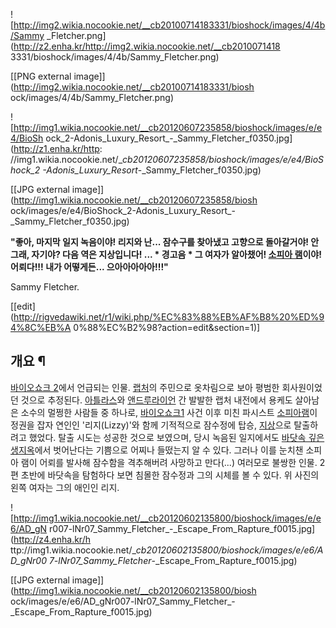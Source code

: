 ![http://img2.wikia.nocookie.net/__cb20100714183331/bioshock/images/4/4b/Sammy
_Fletcher.png](http://z2.enha.kr/http://img2.wikia.nocookie.net/__cb2010071418
3331/bioshock/images/4/4b/Sammy_Fletcher.png)

[[PNG external image]](http://img2.wikia.nocookie.net/__cb20100714183331/biosh
ock/images/4/4b/Sammy_Fletcher.png)

  

![http://img1.wikia.nocookie.net/__cb20120607235858/bioshock/images/e/e4/BioSh
ock_2-Adonis_Luxury_Resort_-_Sammy_Fletcher_f0350.jpg](http://z1.enha.kr/http:
//img1.wikia.nocookie.net/__cb20120607235858/bioshock/images/e/e4/BioShock_2
-Adonis_Luxury_Resort_-_Sammy_Fletcher_f0350.jpg)

[[JPG external image]](http://img1.wikia.nocookie.net/__cb20120607235858/biosh
ock/images/e/e4/BioShock_2-Adonis_Luxury_Resort_-_Sammy_Fletcher_f0350.jpg)

**"좋아, 마지막 일지 녹음이야! 리지와 난... 잠수구를 찾아냈고 고향으로 돌아갈거야! 안 그래, 자기야? 다음 역은 지상입니다! ... * 경고음 * 그 여자가 알아챘어! [소피아 램](%EC%86%8C%ED%94%BC%EC%95%84%20%EB%9E%A8.md)이야! 어뢰다!!! 내가 어떻게든... 으아아아아아!!!"**

Sammy Fletcher.

[[edit](http://rigvedawiki.net/r1/wiki.php/%EC%83%88%EB%AF%B8%20%ED%94%8C%EB%A
0%88%EC%B2%98?action=edit&section=1)]

## 개요 ¶

[바이오쇼크 2](%EB%B0%94%EC%9D%B4%EC%98%A4%EC%87%BC%ED%81%AC%202.md)에서 언급되는 인물.
[랩처](%EB%9E%A9%EC%B2%98.md)의 주민으로 옷차림으로 보아 평범한 회사원이었던 것으로 추정된다.
[아틀라스](%EC%95%84%ED%8B%80%EB%9D%BC%EC%8A%A4.md)와 [앤드루라이언](%EC%95%A4%EB%93%9C%EB%A3%A8%20%EB%9D%BC%EC%9D%B4%EC%96%B8.md) 간 발발한 랩처
내전에서 용케도 살아남은 소수의 멀쩡한 사람들 중 하나로, [바이오쇼크1](%EB%B0%94%EC%9D%B4%EC%98%A4%EC%87%BC%ED%81%AC%201.md) 사건 이후 미친 파시스트 [소피아램](%EC%86%8C%ED%94%BC%EC%95%84%20%EB%9E%A8.md)이 정권을 잡자 연인인 '리지(Lizzy)'와 함께
기적적으로 잠수정에 탑승, [지상](%EC%A7%80%EC%83%81.md)으로 탈출하려고 했었다. 탈출 시도는 성공한 것으로
보였으며, 당시 녹음된 일지에서도 [바닷속 깊은 생지옥](%EB%9E%A9%EC%B2%98.md)에서 벗어난다는 기쁨으로 어찌나
들떴는지 알 수 있다. 그러나 이를 눈치챈 소피아 램이 어뢰를 발사해 잠수함을 격추해버려 사망하고 만다(...) 여러모로 불쌍한 인물. 2편
초반에 바닷속을 탐험하다 보면 침몰한 잠수정과 그의 시체를 볼 수 있다. 위 사진의 왼쪽 여자는 그의 애인인 리지.

  

![http://img1.wikia.nocookie.net/__cb20120602135800/bioshock/images/e/e6/AD_gN
r007-lNr07_Sammy_Fletcher_-_Escape_From_Rapture_f0015.jpg](http://z4.enha.kr/h
ttp://img1.wikia.nocookie.net/__cb20120602135800/bioshock/images/e/e6/AD_gNr00
7-lNr07_Sammy_Fletcher_-_Escape_From_Rapture_f0015.jpg)

[[JPG external image]](http://img1.wikia.nocookie.net/__cb20120602135800/biosh
ock/images/e/e6/AD_gNr007-lNr07_Sammy_Fletcher_-
_Escape_From_Rapture_f0015.jpg)

